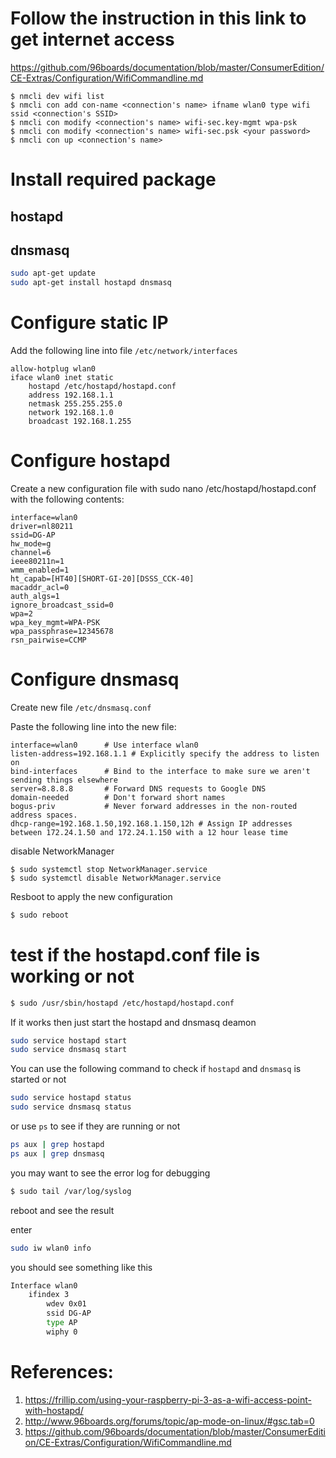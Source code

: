 # Follow the instruction in this link to get internet access
https://github.com/96boards/documentation/blob/master/ConsumerEdition/CE-Extras/Configuration/WifiCommandline.md

```
$ nmcli dev wifi list
$ nmcli con add con-name <connection's name> ifname wlan0 type wifi ssid <connection's SSID>
$ nmcli con modify <connection's name> wifi-sec.key-mgmt wpa-psk
$ nmcli con modify <connection's name> wifi-sec.psk <your password>
$ nmcli con up <connection's name>
```

# Install required package

## hostapd
## dnsmasq

```bash
sudo apt-get update
sudo apt-get install hostapd dnsmasq
```

# Configure static IP

Add the following line  into file `/etc/network/interfaces`

```
allow-hotplug wlan0  
iface wlan0 inet static 
	hostapd /etc/hostapd/hostapd.conf 
    address 192.168.1.1
    netmask 255.255.255.0
    network 192.168.1.0
    broadcast 192.168.1.255
```

# Configure hostapd

Create a new configuration file with sudo nano /etc/hostapd/hostapd.conf with the following contents:

```
interface=wlan0
driver=nl80211
ssid=DG-AP
hw_mode=g
channel=6
ieee80211n=1
wmm_enabled=1
ht_capab=[HT40][SHORT-GI-20][DSSS_CCK-40]
macaddr_acl=0
auth_algs=1
ignore_broadcast_ssid=0
wpa=2
wpa_key_mgmt=WPA-PSK
wpa_passphrase=12345678
rsn_pairwise=CCMP
```
# Configure dnsmasq

Create new file `/etc/dnsmasq.conf `

Paste the following line into the new file:

```
interface=wlan0      # Use interface wlan0  
listen-address=192.168.1.1 # Explicitly specify the address to listen on  
bind-interfaces      # Bind to the interface to make sure we aren't sending things elsewhere  
server=8.8.8.8       # Forward DNS requests to Google DNS  
domain-needed        # Don't forward short names  
bogus-priv           # Never forward addresses in the non-routed address spaces.  
dhcp-range=192.168.1.50,192.168.1.150,12h # Assign IP addresses between 172.24.1.50 and 172.24.1.150 with a 12 hour lease time  
```


disable NetworkManager

```
$ sudo systemctl stop NetworkManager.service
$ sudo systemctl disable NetworkManager.service
```

Resboot to apply the new configuration

```bash
$ sudo reboot
```

# test if the hostapd.conf file is working or not 

```bash
$ sudo /usr/sbin/hostapd /etc/hostapd/hostapd.conf
```

If it works then just start the hostapd and dnsmasq deamon

```bash
sudo service hostapd start  
sudo service dnsmasq start
```

You can use the following command to check if `hostapd` and `dnsmasq` is started or not

```bash
sudo service hostapd status  
sudo service dnsmasq status
```

or use `ps` to see if they are running or not

```bash
ps aux | grep hostapd
ps aux | grep dnsmasq
```
you may want to see the error log for debugging

```bash
$ sudo tail /var/log/syslog
```


reboot and see the result

enter

```bash
sudo iw wlan0 info
```

you should see something like this

```bash
Interface wlan0
	ifindex 3
		wdev 0x01
		ssid DG-AP
		type AP
		wiphy 0
```
# References:
1. https://frillip.com/using-your-raspberry-pi-3-as-a-wifi-access-point-with-hostapd/
2. http://www.96boards.org/forums/topic/ap-mode-on-linux/#gsc.tab=0
3. https://github.com/96boards/documentation/blob/master/ConsumerEdition/CE-Extras/Configuration/WifiCommandline.md